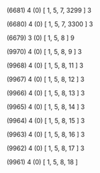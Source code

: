 (6681) 4 (0) [ 1, 5, 7, 3299 ] 3 


(6680) 4 (0) [ 1, 5, 7, 3300 ] 3 


(6679) 3 (0) [ 1, 5, 8 ] 9 


(9970) 4 (0) [ 1, 5, 8, 9 ] 3 


(9968) 4 (0) [ 1, 5, 8, 11 ] 3 


(9967) 4 (0) [ 1, 5, 8, 12 ] 3 


(9966) 4 (0) [ 1, 5, 8, 13 ] 3 


(9965) 4 (0) [ 1, 5, 8, 14 ] 3 


(9964) 4 (0) [ 1, 5, 8, 15 ] 3 


(9963) 4 (0) [ 1, 5, 8, 16 ] 3 


(9962) 4 (0) [ 1, 5, 8, 17 ] 3 


(9961) 4 (0) [ 1, 5, 8, 18 ]  


